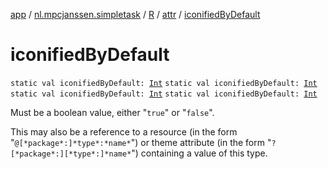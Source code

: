 [app](../../../index.md) / [nl.mpcjanssen.simpletask](../../index.md) / [R](../index.md) / [attr](index.md) / [iconifiedByDefault](.)

# iconifiedByDefault

`static val iconifiedByDefault: `[`Int`](https://kotlinlang.org/api/latest/jvm/stdlib/kotlin/-int/index.html)
`static val iconifiedByDefault: `[`Int`](https://kotlinlang.org/api/latest/jvm/stdlib/kotlin/-int/index.html)
`static val iconifiedByDefault: `[`Int`](https://kotlinlang.org/api/latest/jvm/stdlib/kotlin/-int/index.html)
`static val iconifiedByDefault: `[`Int`](https://kotlinlang.org/api/latest/jvm/stdlib/kotlin/-int/index.html)

Must be a boolean value, either "`true`" or "`false`".

This may also be a reference to a resource (in the form "`@[*package*:]*type*:*name*`") or theme attribute (in the form "`?[*package*:][*type*:]*name*`") containing a value of this type.

